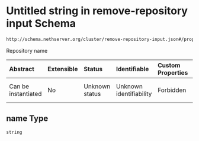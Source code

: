 # Untitled string in remove-repository input Schema

```txt
http://schema.nethserver.org/cluster/remove-repository-input.json#/properties/name
```

Repository name

| Abstract            | Extensible | Status         | Identifiable            | Custom Properties | Additional Properties | Access Restrictions | Defined In                                                                                   |
| :------------------ | :--------- | :------------- | :---------------------- | :---------------- | :-------------------- | :------------------ | :------------------------------------------------------------------------------------------- |
| Can be instantiated | No         | Unknown status | Unknown identifiability | Forbidden         | Allowed               | none                | [remove-repository-input.json*](cluster/remove-repository-input.json "open original schema") |

## name Type

`string`
